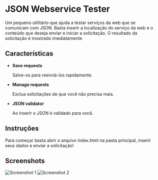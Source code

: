# JSON Webservice Tester

Um pequeno utilitário que ajuda a testar serviços da web que se comunicam com JSON. Basta inserir a localização do serviço da web e o conteúdo que deseja enviar e iniciar a solicitação. O resultado da solicitação é mostrado imediatamente

## Características

* __Save requests__

	Salve-os para reenviá-los rapidamente. 
	
* __Manage requests__

	Exclua solicitações de que você não precisa mais.
	
* __JSON validator__

	Ao inserir o JSON é validado para você. 
	
## Instruções

Para começar basta abrir o arquivo index.html na pasta principal, inserir seus dados e enviar a solicitação!

## Screenshots

![Screenshot 1](http://fidelisfactory.github.com/json-webservice-tester/screenshot1.png "Screenshot 1")
![Screenshot 2](http://fidelisfactory.github.com/json-webservice-tester/screenshot2.png "Screenshot 2")
